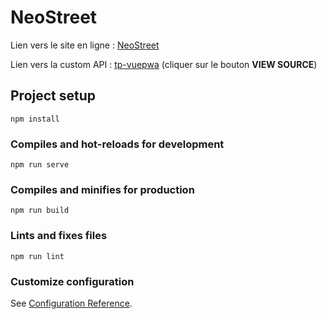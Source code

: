 # NeoStreet

Lien vers le site en ligne : [NeoStreet](https://neostreet.netlify.app/#/)

Lien vers la custom API : [tp-vuepwa](https://glitch.com/~tp-vuepwa) (cliquer sur le bouton **VIEW SOURCE**)

## Project setup
```
npm install
```

### Compiles and hot-reloads for development
```
npm run serve
```

### Compiles and minifies for production
```
npm run build
```

### Lints and fixes files
```
npm run lint
```

### Customize configuration
See [Configuration Reference](https://cli.vuejs.org/config/).
